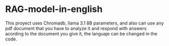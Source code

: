 # RAG-model-in-english
This proyect uses Chromadb, llama 3.1 8B parameters, and also can use any pdf document that you have to analyze it and respond with answers acording to the document you give it, the languaje can be changed in the code.
